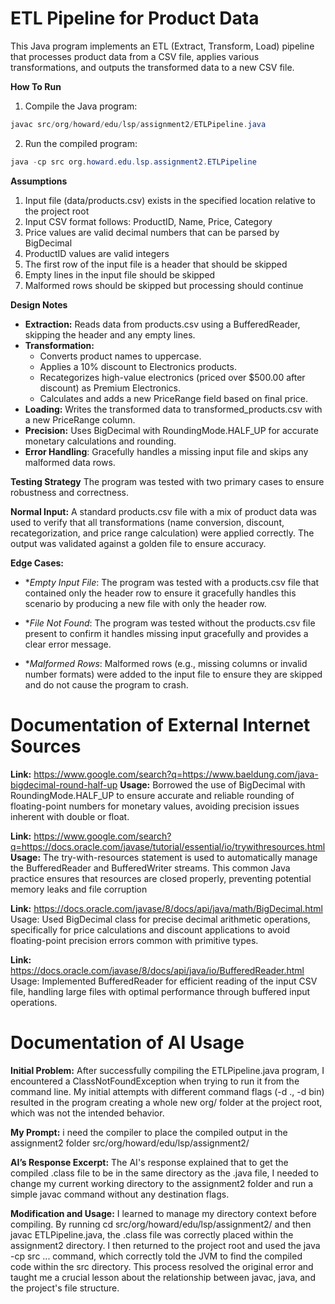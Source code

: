 # ETL Pipeline for Product Data
This Java program implements an ETL (Extract, Transform, Load) pipeline that processes product data from a CSV file, applies various transformations, and outputs the transformed data to a new CSV file.

**How To Run**
1. Compile the Java program:
```java
javac src/org/howard/edu/lsp/assignment2/ETLPipeline.java
```
2. Run the compiled program:
```java
java -cp src org.howard.edu.lsp.assignment2.ETLPipeline
```

**Assumptions**
1. Input file (data/products.csv) exists in the specified location relative to the project root
2. Input CSV format follows: ProductID, Name, Price, Category
3. Price values are valid decimal numbers that can be parsed by BigDecimal
4. ProductID values are valid integers
5. The first row of the input file is a header that should be skipped
6. Empty lines in the input file should be skipped
7. Malformed rows should be skipped but processing should continue

**Design Notes**
+ **Extraction:** Reads data from products.csv using a BufferedReader, skipping the header and any empty lines.
+ **Transformation:**
  + Converts product names to uppercase.
  + Applies a 10% discount to Electronics products.
  + Recategorizes high-value electronics (priced over $500.00 after discount) as Premium Electronics.
  + Calculates and adds a new PriceRange field based on final price.
+ **Loading:** Writes the transformed data to transformed_products.csv with a new PriceRange column.
+ **Precision:** Uses BigDecimal with RoundingMode.HALF_UP for accurate monetary calculations and rounding.
+ **Error Handling**: Gracefully handles a missing input file and skips any malformed data rows.

**Testing Strategy**
The program was tested with two primary cases to ensure robustness and correctness.

**Normal Input:** A standard products.csv file with a mix of product data was used to verify that all transformations (name conversion, discount, recategorization, and price range calculation) were applied correctly. The output was validated against a golden file to ensure accuracy.

**Edge Cases:**

+ **Empty Input File*: The program was tested with a products.csv file that contained only the header row to ensure it gracefully handles this scenario by producing a new file with only the header row.

+ **File Not Found*: The program was tested without the products.csv file present to confirm it handles missing input gracefully and provides a clear error message.

+ **Malformed Rows*: Malformed rows (e.g., missing columns or invalid number formats) were added to the input file to ensure they are skipped and do not cause the program to crash.

# Documentation of External Internet Sources
**Link:** https://www.google.com/search?q=https://www.baeldung.com/java-bigdecimal-round-half-up
**Usage:** Borrowed the use of BigDecimal with RoundingMode.HALF_UP to ensure accurate and reliable rounding of floating-point numbers for monetary values, avoiding precision issues inherent with double or float.

**Link:** https://www.google.com/search?q=https://docs.oracle.com/javase/tutorial/essential/io/trywithresources.html
**Usage:** The try-with-resources statement is used to automatically manage the BufferedReader and BufferedWriter streams. This common Java practice ensures that resources are closed properly, preventing potential memory leaks and file corruption

**Link:** https://docs.oracle.com/javase/8/docs/api/java/math/BigDecimal.html
Usage: Used BigDecimal class for precise decimal arithmetic operations, specifically for price calculations and discount applications to avoid floating-point precision errors common with primitive types.

**Link:** https://docs.oracle.com/javase/8/docs/api/java/io/BufferedReader.html
Usage: Implemented BufferedReader for efficient reading of the input CSV file, handling large files with optimal performance through buffered input operations.

# Documentation of AI Usage
**Initial Problem:**  After successfully compiling the ETLPipeline.java program, I encountered a ClassNotFoundException when trying to run it from the command line. My initial attempts with different command flags (-d ., -d bin) resulted in the program creating a whole new org/ folder at the project root, which was not the intended behavior.

**My Prompt:**  i need the compiler to place the compiled output in the assignment2 folder src/org/howard/edu/lsp/assignment2/

**AI’s Response Excerpt:** The AI's response explained that to get the compiled .class file to be in the same directory as the .java file, I needed to change my current working directory to the assignment2 folder and run a simple javac command without any destination flags.

**Modification and Usage:** I learned to manage my directory context before compiling. By running cd src/org/howard/edu/lsp/assignment2/ and then javac ETLPipeline.java, the .class file was correctly placed within the assignment2 directory. I then returned to the project root and used the java -cp src ... command, which correctly told the JVM to find the compiled code within the src directory. This process resolved the original error and taught me a crucial lesson about the relationship between javac, java, and the project's file structure.
